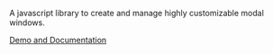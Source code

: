 A javascript library to create and manage highly customizable modal windows.

[Demo and Documentation](https://madprops.github.io/Msg/)